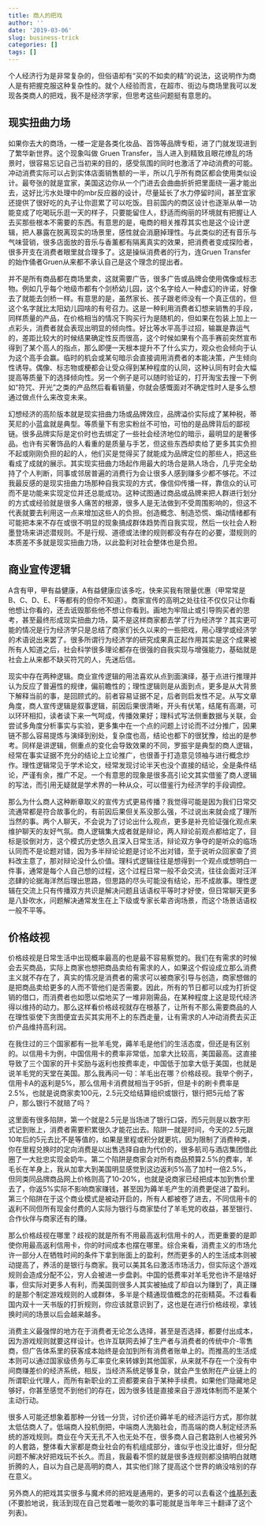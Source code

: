 ```yaml
---
title: 商人的把戏
author: ''
date: '2019-03-06'
slug: business-trick
categories: []
tags: []
---
```

个人经济行为是非常复杂的，但俗语却有“买的不如卖的精”的说法，这说明作为商人是有把握克服这种复杂性的。就个人经验而言，在超市、街边与商场里我可以发现各类商人的把戏，我不是经济学家，但思考这些问题挺有意思的。

## 现实扭曲力场

如果你去大的商场，一楼一定是各类化妆品、首饰等品牌专柜，进了门就发现进到了繁华新世界。这个现象叫做 Gruen Transfer，当人进入到精致且眼花缭乱的场景时，很容易忘记自己当初来的目的，感受氛围的同时也激活了冲动消费的可能。冲动消费实际可以占到实体店面销售额的一半，所以几乎所有商区都会使用类似设计。最夸张的就是宜家，美国这边你从一个门进去会曲曲折折把里面绕一遍才能出去，这好比污水处理中的mbr反应器的设计，尽量延长了水力停留时间，甚至宜家还提供了很好吃的丸子让你逛累了可以吃饭。目前国内的商区设计也逐渐从单一功能变成了吃喝玩乐逛一天的样子，只要能留住人，舒适而绚丽的环境就有把握让人去买那些根本不需要的东西。有意思的是，电商的相关推荐其实也是这个设计逻辑，把人暴露在脱离现实的场景里，感性就会消磨掉理性。与此类似的还有音乐与气味营销，很多店面放的音乐与香薰都有隔离真实的效果，把消费者变成探险者，很多开支在消费者眼里就合理多了。这是操纵消费者的行为，连Gruen Transfer的始作俑者Gruen从来都不承认自己是这个理念的提出者。

并不是所有商品都在商场里卖，这就需要广告，很多广告或品牌会使用偶像或标志物。例如几乎每个地级市都有个剑桥幼儿园，这个名字给人一种虚幻的许诺，好像去了就能去剑桥一样。有意思的是，虽然家长、孩子跟老师没有一个真正信的，但这个名字就比太阳幼儿园啥的有号召力。这是一种利用消费者幻想来销售的手段，同样质量的产品，在价格相当的情况下购买行为是随机的，但如果在包装上加上一点彩头，消费者就会表现出明显的倾向性。好比等水平高手过招，输赢是靠运气的，差距比较大的时候结果确定性反而很高，这个时候如果有个高手赛前突然宣布得到了某个高人的指点，那么即便一天根本提升不了什么实力，观众也会倾向于认为这个高手会赢。临时的机会或某句暗示会直接调用消费者的本能决策，产生倾向性诱导。偶像、标志物或梗都会让受众得到某种程度的认同，这种认同有时会大幅提高等质量下的选择倾向性。另一个例子是可以随时验证的，打开淘宝去搜一下例如“符咒、开光”之类的产品然后看看销量，你就会感慨面对不确定性时人是多么想通过做点什么来改变未来。

幻想经济的高阶版本就是现实扭曲力场或品牌效应，品牌溢价实际成了某种税，蒂芙尼的小蓝盒就是典型。等质量下有忠实粉丝不可怕，可怕的是品牌背后的鄙视链。很多品牌实际是定价时也去绑定了一些社会经济地位的暗示，最明显的是奢侈品。也许有买奢饰品的人看重的是质量与手艺，但这些东西却卖给了更多其实负担不起或刚刚负担的起的人，他们买是觉得买了就能成为品牌定位的那些人，把这些看成了成就的展示。其实现实扭曲力场起作用最大的场合是熟人场合，几乎完全劫持了个人判断，同事或邻居普遍的消费行为会让很多人感到赚多少都不够花。不过我最反感的是现实扭曲力场那种自我实现的方式，像信仰传播一样，靠信众的认可而不是功能来实现定位并还总能成功。这种试图通过商品或品牌来把人群进行划分的方式或经验就是很多人痛苦的根源，很多人是无法做到不受周围影响的，但这不代表就要去利用这一点来增加这些人的负担。创造概念、制造恐慌、煽动情绪都有可能把本来不存在或很不明显的现象搞成群体趋势而自我实现，然后一伙社会人粉墨登场来讲述潜规则。不是行规、道德或法律的规则都没有存在的必要，潜规则的本质差不多就是现实扭曲力场，以此盈利对社会整体也是负担。

## 商业宣传逻辑

A含有甲，甲有益健康，A有益健康应该多吃，快来买我有限量优惠（甲常常是B、C、D、E、F等都有的但你不知道）。商家宣传的高明之处往往不仅仅只让你看他想让你看的，还去诋毁那些他不想让你看到。画地为牢阻止或引导购买者的思考，甚至最终形成现实扭曲力场，莫不是这样商家都去学了行为经济学？其实更可能的情况是行为经济学只是总结了商家们长久以来的一些把戏，用心理学或经济学的术语说出来罢了。很多所谓行为经济学的研究成果真正起作用其实是这个成果被所有人知道之后，社会科学很多理论都存在很强的自我实现与增强能力，基础就是社会上从来都不缺买符咒的人，先迷后信。

现实中存在两种逻辑。商业宣传逻辑的用法喜欢从点到面演绎，基于点进行推理并认为反应了普遍性的规律，偏前瞻性的；理性逻辑则是从面到点，更多是从大背景下解释当前的事，是回顾式的。前者容易证据不足，后者则启发性不足。从写文章角度，商人宣传逻辑是叙事逻辑，前因后果很清晰，开头有伏笔，结尾有高潮，可以环环相扣，读者读下来一气呵成，传播效果好；理科式写法侧重数据与关联，会尝试多角度分析事实与实验，更多集中在一个点的问题上讨论而不过分推广，因果链不那么容易提炼与演绎到别处，复杂度也高，结论也都下的很犹豫，给出的是参考。同样是讲逻辑，侧重点的变化会导致效果的不同，罗振宇是典型的商人逻辑，经常在事实证据不充分的结论上立论推广，也很善于打造意见领袖与进行概念炒作。理性逻辑常见于学术论文，经常发现讨论半天也没个直接的结论，全是条件结论，严谨有余，推广不足。一个有意思的现象是很多高引论文其实借鉴了商人逻辑的写法，而引用无疑就是学术界的一种从众，可以借鉴行为经济学的手段调控。

那么为什么商人这种断章取义的宣传方式更易传播？我觉得可能是因为我们日常交流通常都是符合故事化的，有前因后果但关系没那么强，不过说出来就会成了理所当然的事。两个人聊天，不会说为了讨论出什么观点，更多是补充验证强化观点来维护聊天的友好气氛。商人逻辑集大成者就是辩论，两人辩论前观点都给定了，目标是驳倒对方，这个模式历史悠久且深入日常生活，辩论双方争夺的是听众的临场认同而不是论题对错，因为多半辩论论题是讨论不出对错，至于说听众回家查了资料改主意了，那对辩论没什么价值。理科式逻辑往往是想得到一个观点或想明白一件事，通常是每个人自己想的过程，这个过程日常一般不会交流，往往会面对汪洋恣肆的论据海洋然后理出思路，但思路的尽头可能没有结论，形不成故事。理性逻辑在交流上只有传播双方共识是解决问题且话语权平等时才好使，但日常聊天更多是八卦吹水，问题解决通常发生在上下级或专家长辈咨询场景，而这个场景话语权一般不平等。

## 价格歧视

价格歧视是日常生活中出现概率最高的也是最不容易察觉的。我们在有需求的时候会去买商品，实际上商家也想把商品卖给有需求的人，如果这个假设成立那么消费主义就不存在了，真实的情况是消费者的需求可以被商家引导与创造，商家想做的是把商品卖给更多的人而不管他们是否需要。因此，所有的节日都可以成为打折促销的借口，而消费者也如愿以偿地买了一堆非刚需品，在某种程度上这是现代经济得以维持的动力。那么这样看价格歧视就存在根基了，让所有不那么需要商品的人在理性驱使下贪图便宜去买其实用不上的东西走量，让有需求的人冲动消费去买正价产品维持高利润。

在我住过的三个国家都有一批羊毛党，薅羊毛是他们的生活态度，但还是有区别的。以信用卡为例，中国信用卡的费率非常低，加拿大比较高，美国最高。这直接导致了三个国家的开卡奖励与返利也按费率走，中国低于加拿大低于美国，也就是说羊毛党的天堂在美国。那么我再问一句：羊毛出在哪？价格歧视。我举个例子，信用卡A的返利是5%，那么信用卡消费就相当于95折，但是卡的刷卡费率是2.5%，也就是说商家卖100元，2.5元交给结算组织或银行，银行把5元给了客户，那么银行不就赔了吗？

这里面有很多陷阱，第一个就是2.5元是当场进了银行口袋，而5元则是以数字形式记到账上，消费者需要积累很久才能花出去。陷阱一就是时间，今天的2.5元跟10年后的5元去比不是等值的，如果是里程或积分就更坑，因为限制了消费种类，你在里程兑换时的定向消费是以出售选择自由为代价的，很多航司与酒店集团借此圈了一大批忠实现金奶牛。第二个陷阱是商家会对所有商品预算2.5%的费率，羊毛长在羊身上，我从加拿大到美国明显感觉到这边返利5%高了加村一倍2.5%，但同类同品牌商品网上价格则高了10-20%，也就是说商家已经把成本加到售价里去了，你返5%实际不影响商家赚钱，甚至因为薅羊毛产生的消费更促进了盈利。第三个陷阱在于这个商业模式是被动开启的，所有人都被卷了进去，不同信用卡的返利不同但所有现金付费的人实际为银行与商家垫付了羊毛党的收益，甚至银行、合作伙伴与商家还有的赚。

那么价格歧视在哪里？歧视的就是所有不用最高返利信用卡的人，而更重要的是即使你用最高返利信用卡，你的时间成本也摆在哪里。综合来看，消费主义的市场允许一部分人在牺牲时间的条件下拿到账面上的盈利，然而更多的人的生活成本则被动提高了，养活的是银行与商家。我可以美其名曰激活市场活力，但实际这个游戏规则会造成分配不公，穷人会被进一步盘剥。中国的低费率对羊毛党也许不是啥好事，但实际对更多人有利，而美国则很多人其实被抽成了却自以为赚到了，真正赚的是那个制定游戏规则的人或群体，多半是个精通现值概念的花街精英。不过看看国内双十一天书版的打折规则，你应该就意识到了，这也是在进行价格歧视，拿钱换时间的场景以后会越来越多。

消费主义最强悍的地方在于消费者无论怎么选择，甚至是否选择，都要付出成本，因为游戏规则就要这样设计。也许互联网去掉了生产者与消费者的传统中介-零售商，但广告体系里的获客成本始终是会加到所有消费者账单上的。而推高的生活成本则可以通过国家级债务与汇率变化来转嫁到其他国家，从来就不存在一个没有中间商赚差价的经济系统，相反，当经济系统足够复杂，就会产生依附在产业链上的所谓职业代理人，而所有新职业的工资都要来自于某种手续费。如果他们隐藏地足够好，你甚至感觉不到他们的存在，因为很多钱是直接来自于游戏体制而不是某个主动行动。

很多人可能还想象着那种一分钱一分货，讨价还价薅羊毛的经济运行方式，那你就太低估商人了。低端商人投机倒把，中端商人洗脑社会，而高端的商人制定经济系统的游戏规则。商业在今天无孔不入也无处不在，很多商人自己套路别人也被另外的人套路，整体看大家都是商业社会的有机组成部分，谁似乎也没比谁好，但分配问题不解决好把戏玩不长久。而且，我最看不惯的就是很多连规则都没搞明白就瞎折腾的人，自以为自己是高明的商人，其实他们除了提高这个世界的熵没啥别的存在意义。

另外商人的把戏其实很多与魔术师的把戏是通用的，更多的可以去看这个[维基列表](https://zh.wikipedia.org/zh-cn/%E8%AA%8D%E7%9F%A5%E5%81%8F%E8%AA%A4%E5%88%97%E8%A1%A8)(不要脸地说，我活到现在自己觉着唯一能吹的事可能就是当年年三十翻译了这个列表)。
